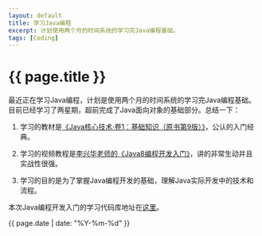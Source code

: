 ```yaml
---
layout: default
title: 学习Java编程
excerpt: 计划使用两个月的时间系统的学习完Java编程基础。
tags: [Coding]
---
```

{{ page.title }}
================

最近正在学习Java编程，计划是使用两个月的时间系统的学习完Java编程基础。目前已经学习了两星期，超前完成了Java面向对象的基础部分。总结一下：

1. 学习的教材是[《Java核心技术·卷1：基础知识（原书第9版）》](https://book.douban.com/subject/25762168/)，公认的入门经典。

2. 学习的视频教程是[李兴华老师的《Java8编程开发入门》](http://study.163.com/course/courseMain.htm?courseId=1455026)，讲的非常生动并且实战性很强。

3. 学习的目的是为了掌握Java编程开发的基础，理解Java实际开发中的技术和流程。

本次Java编程开发入门的学习代码库地址在[这里](https://github.com/cforth/codefarm/tree/master/javademo)。

{{ page.date | date: "%Y-%m-%d" }}
